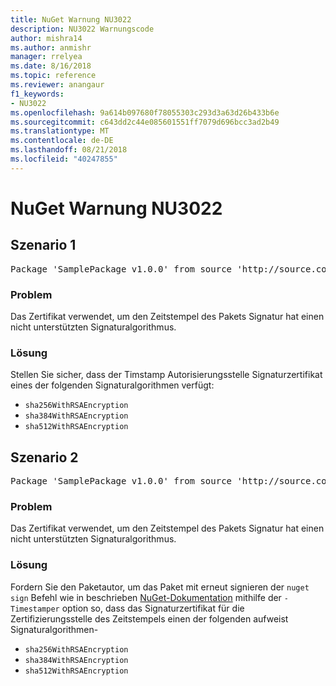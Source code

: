 ```yaml
---
title: NuGet Warnung NU3022
description: NU3022 Warnungscode
author: mishra14
ms.author: anmishr
manager: rrelyea
ms.date: 8/16/2018
ms.topic: reference
ms.reviewer: anangaur
f1_keywords:
- NU3022
ms.openlocfilehash: 9a614b097680f78055303c293d3a63d26b433b6e
ms.sourcegitcommit: c643dd2c44e085601551ff7079d696bcc3ad2b49
ms.translationtype: MT
ms.contentlocale: de-DE
ms.lasthandoff: 08/21/2018
ms.locfileid: "40247855"
---
```

# <a name="nuget-warning-nu3022"></a>NuGet Warnung NU3022

## <a name="scenario-1"></a>Szenario 1

<pre>Package 'SamplePackage v1.0.0' from source 'http://source.com/index.json': The primary signature's timestamp certificate has an unsupported signature algorithm.</pre>

### <a name="issue"></a>Problem

Das Zertifikat verwendet, um den Zeitstempel des Pakets Signatur hat einen nicht unterstützten Signaturalgorithmus.


### <a name="solution"></a>Lösung

Stellen Sie sicher, dass der Timstamp Autorisierungsstelle Signaturzertifikat eines der folgenden Signaturalgorithmen verfügt: 
* `sha256WithRSAEncryption`
* `sha384WithRSAEncryption`
* `sha512WithRSAEncryption`



## <a name="scenario-2"></a>Szenario 2

<pre>Package 'SamplePackage v1.0.0' from source 'http://source.com/index.json': The timestamp certificate has an unsupported signature algorithm (SHA1). The following algorithms are supported: SHA256RSA, SHA384RSA, SHA512RSA.</pre>

### <a name="issue"></a>Problem

Das Zertifikat verwendet, um den Zeitstempel des Pakets Signatur hat einen nicht unterstützten Signaturalgorithmus.


### <a name="solution"></a>Lösung

Fordern Sie den Paketautor, um das Paket mit erneut signieren der `nuget sign` Befehl wie in beschrieben [NuGet-Dokumentation](https://docs.microsoft.com/en-us/nuget/create-packages/sign-a-package) mithilfe der `-Timestamper` option so, dass das Signaturzertifikat für die Zertifizierungsstelle des Zeitstempels einen der folgenden aufweist Signaturalgorithmen-
* `sha256WithRSAEncryption`
* `sha384WithRSAEncryption`
* `sha512WithRSAEncryption`


